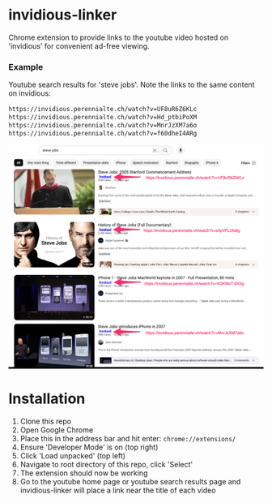 
# invidious-linker

Chrome extension to provide links to the youtube video hosted on 'invidious' for convenient ad-free viewing.

### Example

Youtube search results for 'steve jobs'. Note the links to the same content on invidious:

```none
https://invidious.perennialte.ch/watch?v=UF8uR6Z6KLc
https://invidious.perennialte.ch/watch?v=Hd_ptbiPoXM
https://invidious.perennialte.ch/watch?v=MnrJzXM7a6o
https://invidious.perennialte.ch/watch?v=f60dheI4ARg
```

<img src="docs/results.png">



# Installation

1. Clone this repo
2. Open Google Chrome
3. Place this in the address bar and hit enter: `chrome://extensions/`
4. Ensure 'Developer Mode' is on (top right)
5. Click 'Load unpacked' (top left)
6. Navigate to root directory of this repo, click 'Select'
7. The extension should now be working
8. Go to the youtube home page or youtube search results page and invidious-linker will place a link near the title of each video






